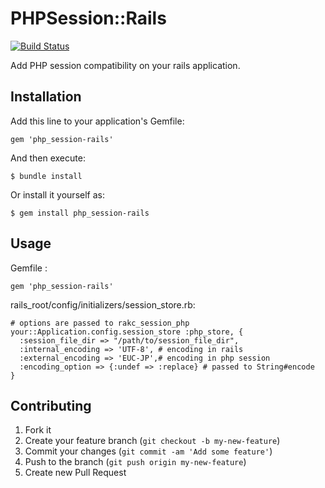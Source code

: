 # PHPSession::Rails
[![Build Status](https://travis-ci.org/Shinpeim/php_session-rails.png?branch=master)](https://travis-ci.org/Shinpeim/php_session-rails)

Add PHP session compatibility on your rails application.

## Installation

Add this line to your application's Gemfile:

    gem 'php_session-rails'

And then execute:

    $ bundle install

Or install it yourself as:

    $ gem install php_session-rails

## Usage

Gemfile :

```
gem 'php_session-rails'
```

rails_root/config/initializers/session_store.rb:

```
# options are passed to rakc_session_php
your::Application.config.session_store :php_store, {
  :session_file_dir => "/path/to/session_file_dir",
  :internal_encoding => 'UTF-8', # encoding in rails
  :external_encoding => 'EUC-JP',# encoding in php session
  :encoding_option => {:undef => :replace} # passed to String#encode
}
```


## Contributing

1. Fork it
2. Create your feature branch (`git checkout -b my-new-feature`)
3. Commit your changes (`git commit -am 'Add some feature'`)
4. Push to the branch (`git push origin my-new-feature`)
5. Create new Pull Request
